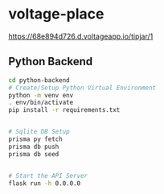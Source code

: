 # voltage-place

https://68e894d726.d.voltageapp.io/tipjar/1


## Python Backend

```bash
cd python-backend
# Create/Setup Python Virtual Environment
python -m venv env
. env/bin/activate
pip install -r requirements.txt


# Sqlite DB Setup
prisma py fetch
prisma db push
prisma db seed


# Start the API Server
flask run -h 0.0.0.0
```

